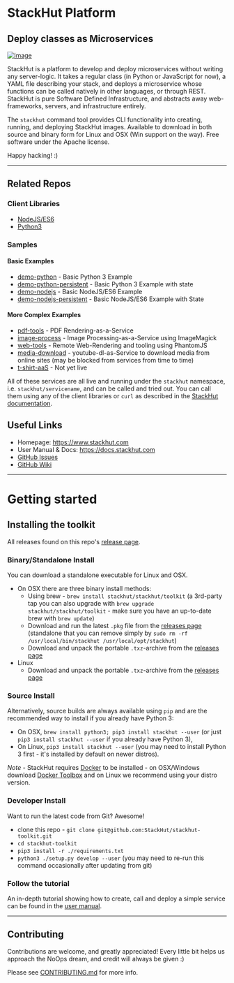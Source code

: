 # StackHut Platform
## Deploy classes as Microservices

[![image](https://img.shields.io/pypi/v/stackhut.svg)](https://pypi.python.org/pypi/stackhut)

StackHut is a platform to develop and deploy microservices without writing any server-logic. It takes a regular class (in Python or JavaScript for now), a YAML file describing your stack, and deploys a microservice whose functions can be called natively in other languages, or through REST. StackHut is pure Software Defined Infrastructure, and abstracts away web-frameworks, servers, and infrastructure entirely.

The `stackhut` command tool provides CLI functionality into creating, running, and deploying StackHut images. Available to download in both source and binary form for Linux and OSX (Win support on the way). Free software under the Apache license. 

Happy hacking! :)

---

## Related Repos
### Client Libraries
* [NodeJS/ES6](https://github.com/stackhut/client-node)
* [Python3](https://github.com/stackhut/client-python)

### Samples

#### Basic Examples
 * [demo-python](https://github.com/stackhut/demo-python) - Basic Python 3 Example
 * [demo-python-persistent](https://github.com/stackhut/demo-python-persistent) - Basic Python 3 Example with state
 * [demo-nodejs](https://github.com/stackhut/demo-nodejs) - Basic NodeJS/ES6 Example
 * [demo-nodejs-persistent](https://github.com/stackhut/demo-nodejs-persistent) - Basic NodeJS/ES6 Example with State

#### More Complex Examples

 * [pdf-tools](https://github.com/stackhut/pdf-tools) - PDF Rendering-as-a-Service
 * [image-process](https://github.com/stackhut/image-process) - Image Processing-as-a-Service using ImageMagick
 * [web-tools](https://github.com/stackhut/web-tools) - Remote Web-Rendering and tooling using PhantomJS
 * [media-download](https://github.com/stackhut/media-download) - youtube-dl-as-Service to download media from online sites (may be blocked from services from time to time)
 * [t-shirt-aaS](https://github.com/stackhut/t-shirt-aaS) - Not yet live

All of these services are all live and running under the `stackhut` namespace, i.e. `stackhut/servicename`, and can be called and tried out.
You can call them using any of the client libraries or `curl` as described in the [StackHut documentation](http://stackhut.readthedocs.org/).

## Useful Links

* Homepage: https://www.stackhut.com
* User Manual & Docs: https://docs.stackhut.com
* [GitHub Issues](https://github.com/stackhut/stackhut/issues)
* [GitHub Wiki](https://github.com/stackhut/stackhut/wiki)

---

# Getting started
## Installing the toolkit

All releases found on this repo's [release page](https://github.com/stackhut/stackhut/releases).

### Binary/Standalone Install

You can download a standalone executable for Linux and OSX. 
 * On OSX there are three binary install methods:
    * Using brew - `brew install stackhut/stackhut/toolkit` (a 3rd-party tap you can also upgrade with `brew upgrade stackhut/stackhut/toolkit` - make sure you have an up-to-date brew with `brew update`)
    * Download and run the latest `.pkg` file from the [releases page](https://github.com/StackHut/stackhut-toolkit/releases) (standalone that you can remove simply by `sudo rm -rf /usr/local/bin/stackhut /usr/local/opt/stackhut`)
    * Download and unpack the portable `.txz`-archive from the [releases page](https://github.com/StackHut/stackhut-toolkit/releases)
 * Linux
    * Download and unpack the portable `.txz`-archive from the [releases page](https://github.com/StackHut/stackhut-toolkit/releases)

### Source Install

Alternatively, source builds are always available using `pip` and are the recommended way to install if you already have Python 3:

 * On OSX, `brew install python3; pip3 install stackhut --user` (or just `pip3 install stackhut --user` if you already have Python 3),
 * On Linux, `pip3 install stackhut --user` (you may need to install Python 3 first - it's installed by default on newer distros).

_Note_ - StackHut requires [Docker](www.docker.com) to be installed  - on OSX/Windows download [Docker Toolbox](https://www.docker.com/docker-toolbox) and on Linux we recommend using your distro version.

### Developer Install

Want to run the latest code from Git? Awesome! 
* clone this repo - `git clone git@github.com:StackHut/stackhut-toolkit.git`
* `cd stackhut-toolkit`
* `pip3 install -r ./requirements.txt`
* `python3 ./setup.py develop --user` (you may need to re-run this command occasionally after updating from git)

### Follow the tutorial

An in-depth tutorial showing how to create, call and deploy a simple service can be found in the [user manual](http://docs.stackhut.com/getting_started/tutorial.html).

---

## Contributing

Contributions are welcome, and greatly appreciated! Every little bit helps us approach the NoOps dream, and credit will always be given :)

Please see [CONTRIBUTING.md](./CONTRIBUTING.md) for more info.
